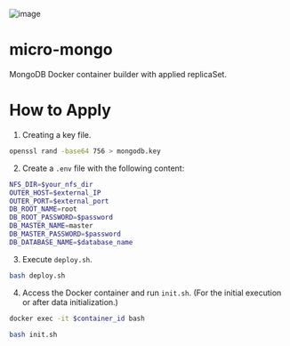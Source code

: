 ![image](https://github.com/kimhyunsoon/micro-mongo/assets/60641694/b85f6c6e-1024-4e8f-bd9d-90abfc84c0f1)

# micro-mongo
MongoDB Docker container builder with applied replicaSet.

# How to Apply
1. Creating a key file.

```bash
openssl rand -base64 756 > mongodb.key
```

2. Create a `.env` file with the following content:

```bash
NFS_DIR=$your_nfs_dir
OUTER_HOST=$external_IP
OUTER_PORT=$external_port
DB_ROOT_NAME=root
DB_ROOT_PASSWORD=$password
DB_MASTER_NAME=master
DB_MASTER_PASSWORD=$password
DB_DATABASE_NAME=$database_name
```

3. Execute `deploy.sh`.

```bash
bash deploy.sh
```

4. Access the Docker container and run `init.sh`. (For the initial execution or after data initialization.)
```bash
docker exec -it $container_id bash
```
```bash
bash init.sh
```
